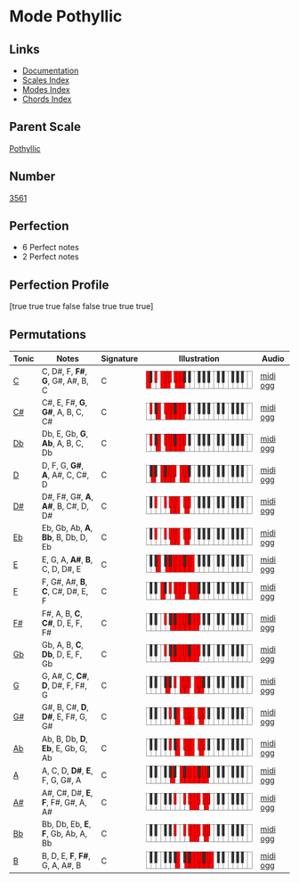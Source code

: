 # Mode Pothyllic

## Links

- [Documentation](index.md)
- [Scales Index](Scales.md)
- [Modes Index](Modes.md)
- [Chords Index](Chords.md)

## Parent Scale

[Pothyllic](ScalePothyllic.md)

## Number

[3561](https://ianring.com/musictheory/scales/3561)

## Perfection

- 6 Perfect notes
- 2 Perfect notes

## Perfection Profile

[true true true false false true true true]

## Permutations

| Tonic | Notes | Signature | Illustration | Audio |
|-------|-------|-----------|--------------|-------|
| [C](ModeCNaturalPothyllic.md) | C, D#, F, **F#**, **G**, G#, A#, B, C | C | ![CNaturalPothyllic](ModeCNaturalPothyllic.png) | [midi](ModeCNaturalPothyllic.mid) [ogg](ModeCNaturalPothyllic.ogg) |
| [C#](ModeCSharpPothyllic.md) | C#, E, F#, **G**, **G#**, A, B, C, C# | C | ![CSharpPothyllic](ModeCSharpPothyllic.png) | [midi](ModeCSharpPothyllic.mid) [ogg](ModeCSharpPothyllic.ogg) |
| [Db](ModeDFlatPothyllic.md) | Db, E, Gb, **G**, **Ab**, A, B, C, Db | C | ![DFlatPothyllic](ModeDFlatPothyllic.png) | [midi](ModeDFlatPothyllic.mid) [ogg](ModeDFlatPothyllic.ogg) |
| [D](ModeDNaturalPothyllic.md) | D, F, G, **G#**, **A**, A#, C, C#, D | C | ![DNaturalPothyllic](ModeDNaturalPothyllic.png) | [midi](ModeDNaturalPothyllic.mid) [ogg](ModeDNaturalPothyllic.ogg) |
| [D#](ModeDSharpPothyllic.md) | D#, F#, G#, **A**, **A#**, B, C#, D, D# | C | ![DSharpPothyllic](ModeDSharpPothyllic.png) | [midi](ModeDSharpPothyllic.mid) [ogg](ModeDSharpPothyllic.ogg) |
| [Eb](ModeEFlatPothyllic.md) | Eb, Gb, Ab, **A**, **Bb**, B, Db, D, Eb | C | ![EFlatPothyllic](ModeEFlatPothyllic.png) | [midi](ModeEFlatPothyllic.mid) [ogg](ModeEFlatPothyllic.ogg) |
| [E](ModeENaturalPothyllic.md) | E, G, A, **A#**, **B**, C, D, D#, E | C | ![ENaturalPothyllic](ModeENaturalPothyllic.png) | [midi](ModeENaturalPothyllic.mid) [ogg](ModeENaturalPothyllic.ogg) |
| [F](ModeFNaturalPothyllic.md) | F, G#, A#, **B**, **C**, C#, D#, E, F | C | ![FNaturalPothyllic](ModeFNaturalPothyllic.png) | [midi](ModeFNaturalPothyllic.mid) [ogg](ModeFNaturalPothyllic.ogg) |
| [F#](ModeFSharpPothyllic.md) | F#, A, B, **C**, **C#**, D, E, F, F# | C | ![FSharpPothyllic](ModeFSharpPothyllic.png) | [midi](ModeFSharpPothyllic.mid) [ogg](ModeFSharpPothyllic.ogg) |
| [Gb](ModeGFlatPothyllic.md) | Gb, A, B, **C**, **Db**, D, E, F, Gb | C | ![GFlatPothyllic](ModeGFlatPothyllic.png) | [midi](ModeGFlatPothyllic.mid) [ogg](ModeGFlatPothyllic.ogg) |
| [G](ModeGNaturalPothyllic.md) | G, A#, C, **C#**, **D**, D#, F, F#, G | C | ![GNaturalPothyllic](ModeGNaturalPothyllic.png) | [midi](ModeGNaturalPothyllic.mid) [ogg](ModeGNaturalPothyllic.ogg) |
| [G#](ModeGSharpPothyllic.md) | G#, B, C#, **D**, **D#**, E, F#, G, G# | C | ![GSharpPothyllic](ModeGSharpPothyllic.png) | [midi](ModeGSharpPothyllic.mid) [ogg](ModeGSharpPothyllic.ogg) |
| [Ab](ModeAFlatPothyllic.md) | Ab, B, Db, **D**, **Eb**, E, Gb, G, Ab | C | ![AFlatPothyllic](ModeAFlatPothyllic.png) | [midi](ModeAFlatPothyllic.mid) [ogg](ModeAFlatPothyllic.ogg) |
| [A](ModeANaturalPothyllic.md) | A, C, D, **D#**, **E**, F, G, G#, A | C | ![ANaturalPothyllic](ModeANaturalPothyllic.png) | [midi](ModeANaturalPothyllic.mid) [ogg](ModeANaturalPothyllic.ogg) |
| [A#](ModeASharpPothyllic.md) | A#, C#, D#, **E**, **F**, F#, G#, A, A# | C | ![ASharpPothyllic](ModeASharpPothyllic.png) | [midi](ModeASharpPothyllic.mid) [ogg](ModeASharpPothyllic.ogg) |
| [Bb](ModeBFlatPothyllic.md) | Bb, Db, Eb, **E**, **F**, Gb, Ab, A, Bb | C | ![BFlatPothyllic](ModeBFlatPothyllic.png) | [midi](ModeBFlatPothyllic.mid) [ogg](ModeBFlatPothyllic.ogg) |
| [B](ModeBNaturalPothyllic.md) | B, D, E, **F**, **F#**, G, A, A#, B | C | ![BNaturalPothyllic](ModeBNaturalPothyllic.png) | [midi](ModeBNaturalPothyllic.mid) [ogg](ModeBNaturalPothyllic.ogg) |

